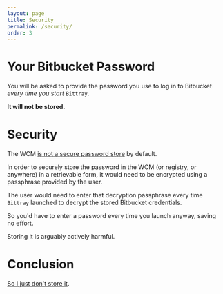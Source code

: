 ```yaml
---
layout: page
title: Security
permalink: /security/
order: 3
---
```


# Your Bitbucket Password

You will be asked to provide the password you use to log in to Bitbucket _every time you start_ `Bittray`.

**It will not be stored.**

# Security

The WCM [is not a secure password store](https://github.com/michaelsanford/bittray/issues/14) by default.

In order to securely store the password in the WCM (or registry, or anywhere) in a retrievable form, it would need to be encrypted using
a passphrase provided by the user.

The user would need to enter that decryption passphrase every time `Bittray` launched to decrypt the stored Bitbucket
credentials.

So you'd have to enter a password every time you launch anyway, saving no effort.

Storing it is arguably actively harmful.

# Conclusion

[So I just don't  store it](https://github.com/michaelsanford/bittray/blob/master/config/config.go).
